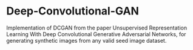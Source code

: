 # Deep-Convolutional-GAN
Implementation of DCGAN from the paper Unsupervised Representation Learning With Deep Convolutional Generative Adversarial Networks, for generating synthetic images from any valid seed image dataset.
 

